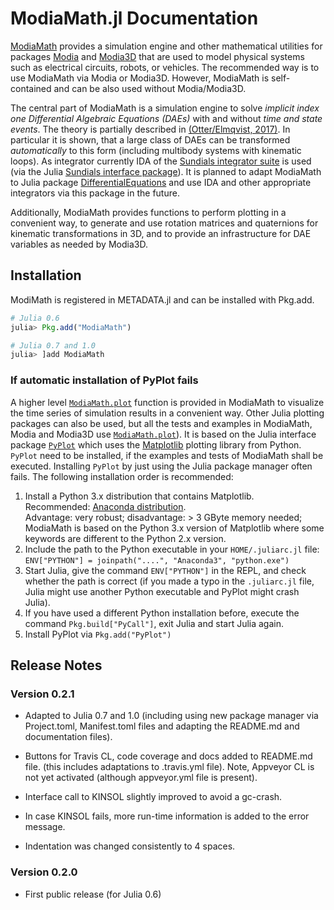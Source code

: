 # ModiaMath.jl Documentation

[ModiaMath](https://github.com/ModiaSim/ModiaMath.jl) provides a simulation engine and other mathematical utilities for packages 
[Modia](https://github.com/ModiaSim/Modia.jl) and [Modia3D](https://github.com/ModiaSim/Modia3D.jl)
that are used to model physical systems such as electrical circuits, robots, or vehicles.
The recommended way is to use ModiaMath via Modia or Modia3D.
However, ModiaMath is self-contained and can be also used without Modia/Modia3D.

The central part of ModiaMath is a simulation engine to solve 
*implicit index one Differential Algebraic Equations (DAEs)*
with and without *time and state events*. The theory is partially described in 
[(Otter/Elmqvist, 2017)](http://www.ep.liu.se/ecp/132/064/ecp17132565.pdf).
In particular it is shown, that a large class of DAEs can be transformed *automatically* to this
form (including multibody systems with kinematic loops). As integrator currently 
IDA of the [Sundials integrator suite](https://computation.llnl.gov/projects/sundials)
is used (via the Julia [Sundials interface package](https://github.com/JuliaDiffEq/Sundials.jl)). 
It is planned to adapt ModiaMath to Julia package
[DifferentialEquations](https://github.com/JuliaDiffEq/DifferentialEquations.jl)
and use IDA and other appropriate integrators via this package in the future.

Additionally, ModiaMath provides functions to perform plotting in a convenient way,
to generate and use rotation matrices and quaternions for kinematic transformations in 3D, 
and to provide an infrastructure for DAE variables as needed by Modia3D.


## Installation

ModiMath is registered in METADATA.jl and can be installed with Pkg.add.

```julia
# Julia 0.6
julia> Pkg.add("ModiaMath")

# Julia 0.7 and 1.0
julia> ]add ModiaMath
```

### If automatic installation of PyPlot fails 

A higher level [`ModiaMath.plot`](@ref) function is provided in ModiaMath to visualize the time series
of simulation results in a convenient way. Other Julia plotting packages can also be used, but all the
tests and examples in ModiaMath, Modia and Modia3D use [`ModiaMath.plot`](@ref)). 
It is based on the Julia interface package [`PyPlot`](https://github.com/JuliaPy/PyPlot.jl) which
uses the [Matplotlib](http://matplotlib.org/) plotting library from Python. `PyPlot` need to be
installed, if the examples and tests of ModiaMath shall be executed. Installing `PyPlot` by just 
using the Julia package manager often fails. The following installation order is recommended:

1. Install a Python 3.x distribution that contains Matplotlib.\
   Recommended: [Anaconda distribution](https://www.anaconda.com/download/).\
   Advantage: very robust; disadvantage: > 3 GByte memory needed;\
   ModiaMath is based on the Python 3.x version of Matplotlib where some keywords
   are different to the Python 2.x version.
2. Include the path to the Python executable in your `HOME/.juliarc.jl` file:\
    `ENV["PYTHON"] = joinpath("....", "Anaconda3", "python.exe")`
3. Start Julia, give the command `ENV["PYTHON"]` in the REPL, and check whether the path
   is correct (if you made a typo in the `.juliarc.jl` file, Julia might use another
   Python executable and PyPlot might crash Julia).
4. If you have used a different Python installation before, execute the command
   `Pkg.build["PyCall"]`, exit Julia and start Julia again.
5. Install PyPlot via `Pkg.add("PyPlot")`


## Release Notes


### Version 0.2.1

- Adapted to Julia 0.7 and 1.0
  (including using new package manager via Project.toml, Manifest.toml files
  and adapting the README.md and documentation files).

- Buttons for Travis CL, code coverage and docs added to README.md file.
  (this includes adaptations to .travis.yml file). Note, Appveyor CL is not 
  yet activated (although appveyor.yml file is present).

- Interface call to KINSOL slightly improved to avoid a gc-crash.

- In case KINSOL fails, more run-time information is added to the error message.

- Indentation was changed consistently to 4 spaces.


### Version 0.2.0

- First public release (for Julia 0.6)

